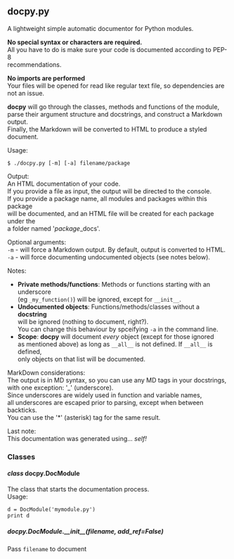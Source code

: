 ## docpy.py
A lightweight simple automatic documentor for Python modules.  
  
**No special syntax or characters are required.**  
All you have to do is make sure your code is documented according to PEP-8   
recommendations.  
  
**No imports are performed**  
Your files will be opened for read like regular text file, so dependencies are   
not an issue.  
  
**docpy** will go through the classes, methods and functions of the module,  
parse their argument structure and docstrings, and construct a Markdown output.  
Finally, the Markdown will be converted to HTML to produce a styled document.  
  
Usage:  
  
    $ ./docpy.py [-m] [-a] filename/package  
  
Output:    
    An HTML documentation of your code.  
    If you provide a file as input, the output will be directed to the console.  
    If you provide a package name, all modules and packages within this package   
    will be documented, and an HTML file will be created for each package under the   
    a folder named '*package*\_docs'.  
      
Optional arguments:  
    `-m` - will force a Markdown output. By default, output is converted to HTML.  
    `-a` - will force documenting undocumented objects (see notes below).  
      
Notes:  
  
* **Private methods/functions**: Methods or functions starting with an underscore  
(eg `_my_function()`) will be ignored, except for `__init__`.  
* **Undocumented objects**: Functions/methods/classes without a **docstring**   
will be ignored (nothing to document, right?).  
You can change this behaviour by spceifying `-a` in the command line.  
* **Scope**: **docpy** will document *every* object (except for those ignored   
as mentioned above) as long as `__all__` is not defined. If `__all__` is defined,   
only objects on that list will be documented.  
  
MarkDown considerations:  
The output is in MD syntax, so you can use any MD tags in your docstrings,   
with one exception: '\_' (underscore).  
Since underscores are widely used in function and variable names,  
all underscores are escaped prior to parsing, except when between backticks.  
You can use the '*' (asterisk) tag for the same result.  
  
Last note:  
This documentation was generated using... *self!* 
### Classes
#### _class_ docpy.**DocModule**
The class that starts the documentation process.  
Usage:  
  
    d = DocModule('mymodule.py')  
    print d  

##### docpy.DocModule.**\_\_init\_\_**(_filename, add\_ref=False_)
Pass `filename` to document
